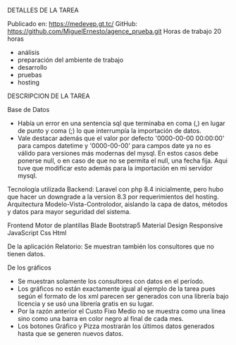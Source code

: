 DETALLES DE LA TAREA

Publicado en: https://medevep.gt.tc/
GitHub: https://github.com/MiguelErnesto/agence_prueba.git
Horas de trabajo 20 horas
- análisis
- preparación del ambiente de trabajo
- desarrollo
- pruebas
- hosting


DESCRIPCION DE LA TAREA

Base de Datos
- Había un error en una sentencia sql que terminaba en coma (,) en lugar de punto y coma (;) lo que interrumpía la importación de datos.
- Vale destacar además que el valor por defecto '0000-00-00 00:00:00' para campos datetime y '0000-00-00' para campos date ya no es válido para versiones más modernas del mysql. En estos casos debe ponerse null, o en caso de que no se permita el null, una fecha fija. Aqui tuve que modificar esto además para la importación en mi servidor mysql.

Tecnología utilizada
Backend: 
Laravel con php 8.4 inicialmente, pero hubo que hacer un downgrade a la version 8.3 por requerimientos del hosting.
Arquitectura Modelo-Vista-Controlodor, aislando la capa de datos, métodos y datos para mayor seguridad del sistema.
 
Frontend
Motor de plantillas Blade
Bootstrap5
Material Design
Responsive
JavaScript
Css
Html
 
De la aplicación
Relatorio: Se muestran también los consultores que no tienen datos.

De los gráficos
- Se muestran solamente los consultores con datos en el período.
- Los gráficos no están exactamente igual al ejemplo de la tarea pues según el formato de los xml parecen ser generados con una librería bajo licencia y se usó una librería gratis en su lugar.
- Por la razón anterior el Custo Fixo Medio no se muestra como una linea sino como una barra en color negro al final de cada mes.
- Los botones Gráfico y Pizza mostrarán los últimos datos generados hasta que se generen nuevos datos.
